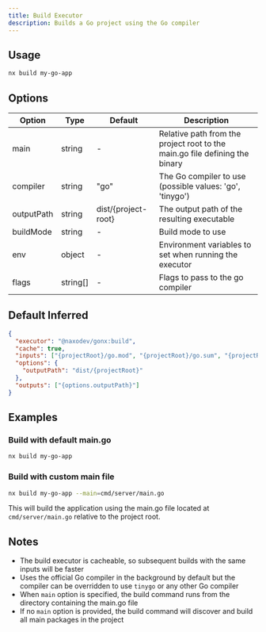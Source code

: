```yaml
---
title: Build Executor
description: Builds a Go project using the Go compiler
---
```


## Usage

```bash
nx build my-go-app
```

## Options

| Option     | Type     | Default             | Description                                                                 |
| ---------- | -------- | ------------------- | --------------------------------------------------------------------------- |
| main       | string   | -                   | Relative path from the project root to the main.go file defining the binary |
| compiler   | string   | "go"                | The Go compiler to use (possible values: 'go', 'tinygo')                    |
| outputPath | string   | dist/{project-root} | The output path of the resulting executable                                 |
| buildMode  | string   | -                   | Build mode to use                                                           |
| env        | object   | -                   | Environment variables to set when running the executor                      |
| flags      | string[] | -                   | Flags to pass to the go compiler                                            |

## Default Inferred

```json
{
  "executor": "@naxodev/gonx:build",
  "cache": true,
  "inputs": ["{projectRoot}/go.mod", "{projectRoot}/go.sum", "{projectRoot}/**/*.{go}"],
  "options": {
    "outputPath": "dist/{projectRoot}"
  },
  "outputs": ["{options.outputPath}"]
}
```

## Examples

### Build with default main.go

```bash
nx build my-go-app
```

### Build with custom main file

```bash
nx build my-go-app --main=cmd/server/main.go
```

This will build the application using the main.go file located at `cmd/server/main.go` relative to the project root.

## Notes

- The build executor is cacheable, so subsequent builds with the same inputs will be faster
- Uses the official Go compiler in the background by default but the compiler can be overridden to use `tinygo` or any other Go compiler
- When `main` option is specified, the build command runs from the directory containing the main.go file
- If no `main` option is provided, the build command will discover and build all main packages in the project

